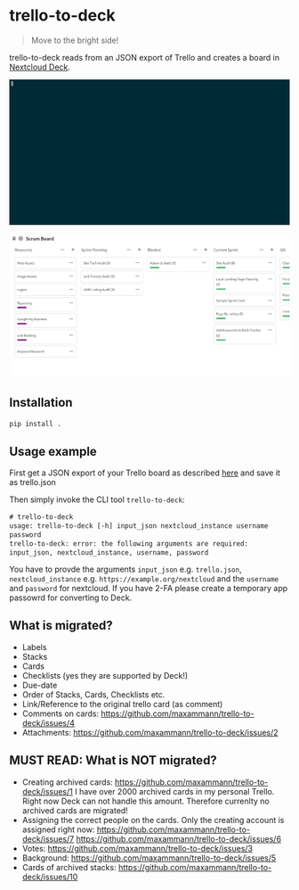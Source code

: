 # trello-to-deck
> Move to the bright side!

trello-to-deck reads from an JSON export of Trello and creates a board in [Nextcloud Deck](https://apps.nextcloud.com/apps/deck).

![](./docs/demo.gif)


![](./docs/screenshot.png)

## Installation

```
pip install .
```

## Usage example

First get a JSON export of your Trello board as described [here](https://help.trello.com/article/747-exporting-data-from-trello-1) and save it as trello.json

Then simply invoke the CLI tool `trello-to-deck`:

```console
# trello-to-deck
usage: trello-to-deck [-h] input_json nextcloud_instance username password
trello-to-deck: error: the following arguments are required: input_json, nextcloud_instance, username, password
```

You have to provde the arguments `input_json` e.g. `trello.json`, `nextcloud_instance` e.g. `https://example.org/nextcloud` and the `username` and `password` for nextcloud. If you have 2-FA please create a temporary app passowrd for converting to Deck.

## What is migrated?

* Labels
* Stacks
* Cards
* Checklists (yes they are supported by Deck!)
* Due-date
* Order of Stacks, Cards, Checklists etc.
* Link/Reference to the original trello card (as comment)
* Comments on cards: https://github.com/maxammann/trello-to-deck/issues/4
* Attachments: https://github.com/maxammann/trello-to-deck/issues/2
  
## MUST READ: What is NOT migrated?

* Creating archived cards: https://github.com/maxammann/trello-to-deck/issues/1
  I have over 2000 archived cards in my personal Trello. Right now Deck can not handle this amount. Therefore currenlty no archived cards are migrated!
* Assigning the correct people on the cards. Only the creating account is assigned right now: https://github.com/maxammann/trello-to-deck/issues/7 https://github.com/maxammann/trello-to-deck/issues/6
* Votes: https://github.com/maxammann/trello-to-deck/issues/3
* Background: https://github.com/maxammann/trello-to-deck/issues/5
* Cards of archived stacks: https://github.com/maxammann/trello-to-deck/issues/10
  